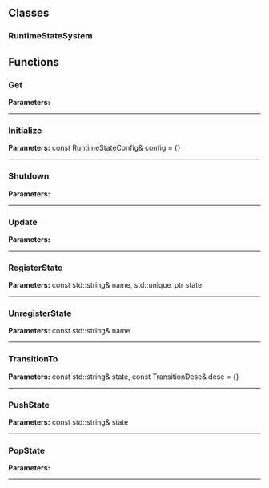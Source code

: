 
## Classes

### RuntimeStateSystem




## Functions

### Get



**Parameters:** 

---

### Initialize



**Parameters:** const RuntimeStateConfig& config = {}

---

### Shutdown



**Parameters:** 

---

### Update



**Parameters:** 

---

### RegisterState



**Parameters:** const std::string& name, std::unique_ptr<IState> state

---

### UnregisterState



**Parameters:** const std::string& name

---

### TransitionTo



**Parameters:** const std::string& state, const TransitionDesc& desc = {}

---

### PushState



**Parameters:** const std::string& state

---

### PopState



**Parameters:** 

---
